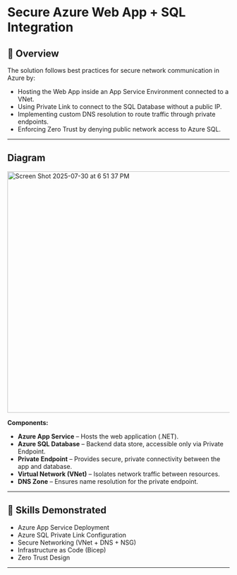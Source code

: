 #  Secure Azure Web App + SQL Integration

## 🧠 Overview

The solution follows best practices for secure network communication in Azure by:
- Hosting the Web App inside an App Service Environment connected to a VNet.
- Using Private Link to connect to the SQL Database without a public IP.
- Implementing custom DNS resolution to route traffic through private endpoints.
- Enforcing Zero Trust by denying public network access to Azure SQL.

---

## Diagram
<img width="951" height="546" alt="Screen Shot 2025-07-30 at 6 51 37 PM" src="https://github.com/user-attachments/assets/392bdeae-2f3e-43a8-9d6d-bee240028bcd" />


**Components:**
- **Azure App Service** – Hosts the web application (.NET).  
- **Azure SQL Database** – Backend data store, accessible only via Private Endpoint.  
- **Private Endpoint** – Provides secure, private connectivity between the app and database.  
- **Virtual Network (VNet)** – Isolates network traffic between resources.  
- **DNS Zone** – Ensures name resolution for the private endpoint.

---


## 🧠 Skills Demonstrated
- Azure App Service Deployment  
- Azure SQL Private Link Configuration  
- Secure Networking (VNet + DNS + NSG)  
- Infrastructure as Code (Bicep)  
- Zero Trust Design  

---


